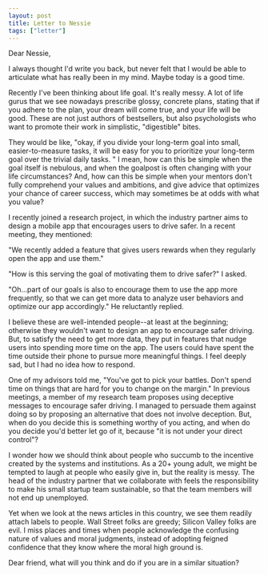 ```yaml
---
layout: post
title: Letter to Nessie
tags: ["letter"]
---
```



Dear Nessie,


I always thought I'd write you back, but never felt that I would be able to articulate what has really been in my mind. Maybe today is a good time.


Recently I've been thinking about life goal. It's really messy. A lot of life gurus that we see nowadays prescribe glossy, concrete plans, stating that if you adhere to the plan, your dream will come true, and your life will be good. These are not just authors of bestsellers, but also psychologists who want to promote their work in simplistic, "digestible" bites. 


They would be like, "okay, if you divide your long-term goal into small, easier-to-measure tasks, it will be easy for you to prioritize your long-term goal over the trivial daily tasks. " I mean, how can this be simple when the goal itself is nebulous, and when the goalpost is often changing with your life circumstances? And, how can this be simple when your mentors don't fully comprehend your values and ambitions, and give advice that optimizes your chance of career success, which may sometimes be at odds with what you value? 



I recently joined a research project, in which the industry partner aims to design a mobile app that encourages users to drive safer. In a recent meeting, they mentioned: 


"We recently added a feature that gives users rewards when they regularly open the app and use them." 


"How is this serving the goal of motivating them to drive safer?" I asked.


"Oh...part of our goals is also to encourage them to use the app more frequently, so that we can get more data to analyze user behaviors and optimize our app accordingly." He reluctantly replied. 


I believe these are well-intended people--at least at the beginning; otherwise they wouldn't want to design an app to encourage safer driving. But, to satisfy the need to get more data, they put in features that nudge users into spending more time on the app. The users could have spent the time outside their phone to pursue more meaningful things. I feel deeply sad, but I had no idea how to respond. 


One of my advisors told me, "You've got to pick your battles. Don't spend time on things that are hard for you to change on the margin." In previous meetings, a member of my research team proposes using deceptive messages to encourage safer driving. I managed to persuade them against doing so by proposing an alternative that does not involve deception. But, when do you decide this is something worthy of you acting, and when do you decide you'd better let go of it, because "it is not under your direct control"? 


I wonder how we should think about people who succumb to the incentive created by the systems and institutions. As a 20+ young adult, we might be tempted to laugh at people who easily give in, but the reality is messy. The head of the industry partner that we collaborate with feels the responsibility to make his small startup team sustainable, so that the team members will not end up unemployed. 


Yet when we look at the news articles in this country, we see them readily attach labels to people. Wall Street folks are greedy; Silicon Valley folks are evil. I miss places and times when people acknowledge the confusing nature of values and moral judgments, instead of adopting feigned confidence that they know where the moral high ground is. 


Dear friend, what will you think and do if you are in a similar situation? 


